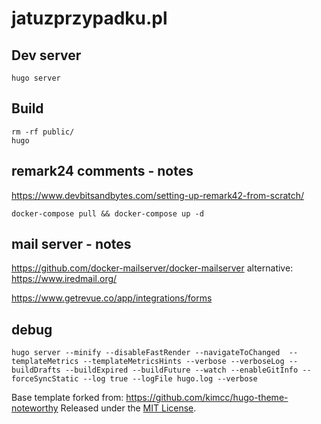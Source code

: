 # jatuzprzypadku.pl
## Dev server
```
hugo server
```
## Build
```
rm -rf public/
hugo
```

## remark24 comments - notes
https://www.devbitsandbytes.com/setting-up-remark42-from-scratch/
```
docker-compose pull && docker-compose up -d
```

## mail server - notes
https://github.com/docker-mailserver/docker-mailserver
alternative:
https://www.iredmail.org/

https://www.getrevue.co/app/integrations/forms



## debug
```
hugo server --minify --disableFastRender --navigateToChanged  --templateMetrics --templateMetricsHints --verbose --verboseLog --buildDrafts --buildExpired --buildFuture --watch --enableGitInfo --forceSyncStatic --log true --logFile hugo.log --verbose
```
Base template forked from: https://github.com/kimcc/hugo-theme-noteworthy
Released under the [MIT License](https://github.com/kimcc/hugo-theme-noteworthy/blob/master/LICENSE.md).